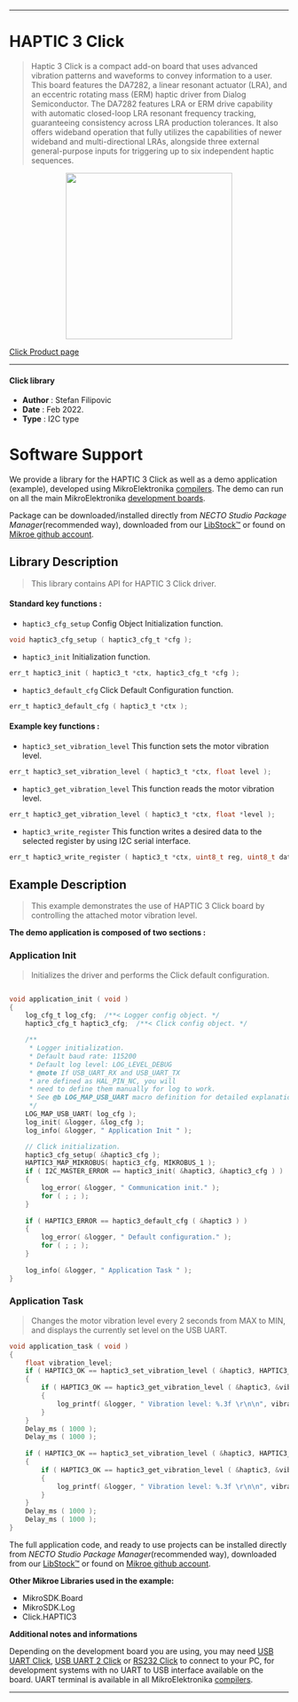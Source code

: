 
---
# HAPTIC 3 Click

> Haptic 3 Click is a compact add-on board that uses advanced vibration patterns and waveforms to convey information to a user. This board features the DA7282, a linear resonant actuator (LRA), and an eccentric rotating mass (ERM) haptic driver from Dialog Semiconductor. The DA7282 features LRA or ERM drive capability with automatic closed-loop LRA resonant frequency tracking, guaranteeing consistency across LRA production tolerances. It also offers wideband operation that fully utilizes the capabilities of newer wideband and multi-directional LRAs, alongside three external general-purpose inputs for triggering up to six independent haptic sequences.

<p align="center">
  <img src="https://download.mikroe.com/images/click_for_ide/haptic3_click.png" height=300px>
</p>

[Click Product page](https://www.mikroe.com/haptic-3-click)

---


#### Click library

- **Author**        : Stefan Filipovic
- **Date**          : Feb 2022.
- **Type**          : I2C type


# Software Support

We provide a library for the HAPTIC 3 Click
as well as a demo application (example), developed using MikroElektronika
[compilers](https://www.mikroe.com/necto-studio).
The demo can run on all the main MikroElektronika [development boards](https://www.mikroe.com/development-boards).

Package can be downloaded/installed directly from *NECTO Studio Package Manager*(recommended way), downloaded from our [LibStock&trade;](https://libstock.mikroe.com) or found on [Mikroe github account](https://github.com/MikroElektronika/mikrosdk_click_v2/tree/master/clicks).

## Library Description

> This library contains API for HAPTIC 3 Click driver.

#### Standard key functions :

- `haptic3_cfg_setup` Config Object Initialization function.
```c
void haptic3_cfg_setup ( haptic3_cfg_t *cfg );
```

- `haptic3_init` Initialization function.
```c
err_t haptic3_init ( haptic3_t *ctx, haptic3_cfg_t *cfg );
```

- `haptic3_default_cfg` Click Default Configuration function.
```c
err_t haptic3_default_cfg ( haptic3_t *ctx );
```

#### Example key functions :

- `haptic3_set_vibration_level` This function sets the motor vibration level.
```c
err_t haptic3_set_vibration_level ( haptic3_t *ctx, float level );
```

- `haptic3_get_vibration_level` This function reads the motor vibration level.
```c
err_t haptic3_get_vibration_level ( haptic3_t *ctx, float *level );
```

- `haptic3_write_register` This function writes a desired data to the selected register by using I2C serial interface.
```c
err_t haptic3_write_register ( haptic3_t *ctx, uint8_t reg, uint8_t data_in );
```

## Example Description

> This example demonstrates the use of HAPTIC 3 Click board by controlling the attached motor vibration level.

**The demo application is composed of two sections :**

### Application Init

> Initializes the driver and performs the Click default configuration.

```c

void application_init ( void )
{
    log_cfg_t log_cfg;  /**< Logger config object. */
    haptic3_cfg_t haptic3_cfg;  /**< Click config object. */

    /** 
     * Logger initialization.
     * Default baud rate: 115200
     * Default log level: LOG_LEVEL_DEBUG
     * @note If USB_UART_RX and USB_UART_TX 
     * are defined as HAL_PIN_NC, you will 
     * need to define them manually for log to work. 
     * See @b LOG_MAP_USB_UART macro definition for detailed explanation.
     */
    LOG_MAP_USB_UART( log_cfg );
    log_init( &logger, &log_cfg );
    log_info( &logger, " Application Init " );

    // Click initialization.
    haptic3_cfg_setup( &haptic3_cfg );
    HAPTIC3_MAP_MIKROBUS( haptic3_cfg, MIKROBUS_1 );
    if ( I2C_MASTER_ERROR == haptic3_init( &haptic3, &haptic3_cfg ) ) 
    {
        log_error( &logger, " Communication init." );
        for ( ; ; );
    }
    
    if ( HAPTIC3_ERROR == haptic3_default_cfg ( &haptic3 ) )
    {
        log_error( &logger, " Default configuration." );
        for ( ; ; );
    }
    
    log_info( &logger, " Application Task " );
}

```

### Application Task

> Changes the motor vibration level every 2 seconds from MAX to MIN, and displays the currently set level on the USB UART.

```c
void application_task ( void )
{
    float vibration_level;
    if ( HAPTIC3_OK == haptic3_set_vibration_level ( &haptic3, HAPTIC3_VIBRATION_LEVEL_MAX ) )
    {
        if ( HAPTIC3_OK == haptic3_get_vibration_level ( &haptic3, &vibration_level ) )
        {
            log_printf( &logger, " Vibration level: %.3f \r\n\n", vibration_level );
        }
    }
    Delay_ms ( 1000 );
    Delay_ms ( 1000 );
    
    if ( HAPTIC3_OK == haptic3_set_vibration_level ( &haptic3, HAPTIC3_VIBRATION_LEVEL_MIN ) )
    {
        if ( HAPTIC3_OK == haptic3_get_vibration_level ( &haptic3, &vibration_level ) )
        {
            log_printf( &logger, " Vibration level: %.3f \r\n\n", vibration_level );
        }
    }
    Delay_ms ( 1000 );
    Delay_ms ( 1000 );
}
```

The full application code, and ready to use projects can be installed directly from *NECTO Studio Package Manager*(recommended way), downloaded from our [LibStock&trade;](https://libstock.mikroe.com) or found on [Mikroe github account](https://github.com/MikroElektronika/mikrosdk_click_v2/tree/master/clicks).

**Other Mikroe Libraries used in the example:**

- MikroSDK.Board
- MikroSDK.Log
- Click.HAPTIC3

**Additional notes and informations**

Depending on the development board you are using, you may need
[USB UART Click](https://www.mikroe.com/usb-uart-click),
[USB UART 2 Click](https://www.mikroe.com/usb-uart-2-click) or
[RS232 Click](https://www.mikroe.com/rs232-click) to connect to your PC, for
development systems with no UART to USB interface available on the board. UART
terminal is available in all MikroElektronika
[compilers](https://shop.mikroe.com/compilers).

---
